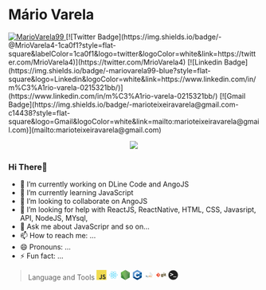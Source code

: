 # Mário Varela

 <a href="https://gentilpinto.github.io/my-page/">
    <img alt="MarioVarela99" src="https://img.shields.io/badge/-Github-000?style=flat-circle&logo=Github&logoColor=white&link=https://github.com/mariovarela99" />
  </a>
[![Twitter Badge](https://img.shields.io/badge/-@MrioVarela4-1ca0f1?style=flat-square&labelColor=1ca0f1&logo=twitter&logoColor=white&link=https://twitter.com/MrioVarela4)](https://twitter.com/MrioVarela4)
[![Linkedin Badge](https://img.shields.io/badge/-mariovarela99-blue?style=flat-square&logo=Linkedin&logoColor=white&link=https://www.linkedin.com/in/m%C3%A1rio-varela-0215321bb/)](https://www.linkedin.com/in/m%C3%A1rio-varela-0215321bb/) 
[![Gmail Badge](https://img.shields.io/badge/-marioteixeiravarela@gmail.com-c14438?style=flat-square&logo=Gmail&logoColor=white&link=mailto:marioteixeiravarela@gmail.com)](mailto:marioteixeiravarela@gmail.com)


<p align="center">
<a href="https://arshiamidos.github.io">
    <p align="center">
        <img src="https://github-profile-trophy.vercel.app/?username=GentilPinto&column=7&theme=dracula" />
    </p>
</a>
</p>

### Hi There👋


- 🔭 I’m currently working on DLine Code and AngoJS
- 🌱 I’m currently learning JavaScript
- 👯 I’m looking to collaborate on AngoJS
- 🤔 I’m looking for help with ReactJS, ReactNative, HTML, CSS, Javasript, API, NodeJS, MYsql, 
- 💬 Ask me about JavaScripr and so on...
- 📫 How to reach me: ...
- 😄 Pronouns: ...
- ⚡ Fun fact: ...


> Language and Tools
<code><img height="20" src="https://raw.githubusercontent.com/github/explore/80688e429a7d4ef2fca1e82350fe8e3517d3494d/topics/javascript/javascript.png"></code>
<code><img height="20" src="https://raw.githubusercontent.com/github/explore/80688e429a7d4ef2fca1e82350fe8e3517d3494d/topics/react/react.png"></code>
<code><img height="20" src="https://raw.githubusercontent.com/github/explore/80688e429a7d4ef2fca1e82350fe8e3517d3494d/topics/nodejs/nodejs.png"></code>
<code><img height="20" src="https://raw.githubusercontent.com/github/explore/80688e429a7d4ef2fca1e82350fe8e3517d3494d/topics/cpp/cpp.png"></code>
<code><img height="20" src="https://raw.githubusercontent.com/github/explore/80688e429a7d4ef2fca1e82350fe8e3517d3494d/topics/mysql/mysql.png"></code>
<code><img height="20" src="https://raw.githubusercontent.com/github/explore/80688e429a7d4ef2fca1e82350fe8e3517d3494d/topics/git/git.png"></code>
<code><img height="20" src="https://raw.githubusercontent.com/github/explore/80688e429a7d4ef2fca1e82350fe8e3517d3494d/topics/terminal/terminal.png"></code>


